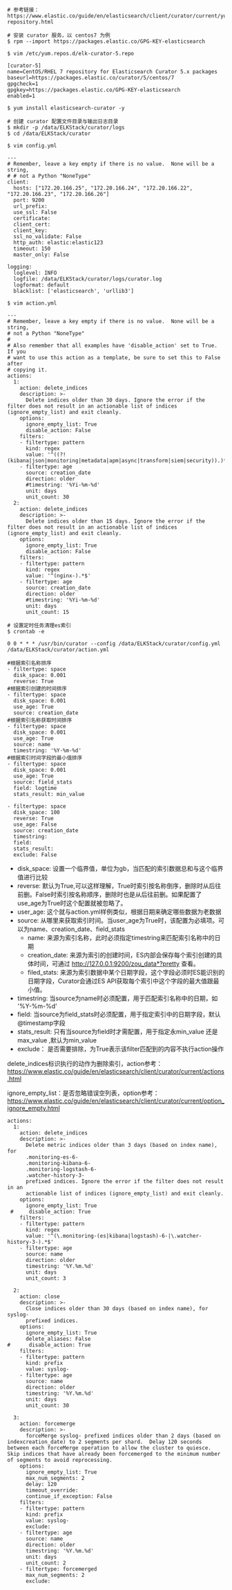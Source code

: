 ```
# 参考链接：https://www.elastic.co/guide/en/elasticsearch/client/curator/current/yum-repository.html

# 安装 curator 服务，以 centos7 为例
$ rpm --import https://packages.elastic.co/GPG-KEY-elasticsearch

$ vim /etc/yum.repos.d/elk-curator-5.repo

[curator-5]
name=CentOS/RHEL 7 repository for Elasticsearch Curator 5.x packages
baseurl=https://packages.elastic.co/curator/5/centos/7
gpgcheck=1
gpgkey=https://packages.elastic.co/GPG-KEY-elasticsearch
enabled=1

$ yum install elasticsearch-curator -y

# 创建 curator 配置文件目录与输出日志目录
$ mkdir -p /data/ELKStack/curator/logs
$ cd /data/ELKStack/curator

$ vim config.yml

---
# Remember, leave a key empty if there is no value.  None will be a string,
# # not a Python "NoneType"
client:
  hosts: ["172.20.166.25", "172.20.166.24", "172.20.166.22", "172.20.166.23", "172.20.166.26"]
  port: 9200
  url_prefix:
  use_ssl: False
  certificate:
  client_cert:
  client_key:
  ssl_no_validate: False
  http_auth: elastic:elastic123
  timeout: 150
  master_only: False

logging:
  loglevel: INFO
  logfile: /data/ELKStack/curator/logs/curator.log
  logformat: default
  blacklist: ['elasticsearch', 'urllib3']

$ vim action.yml

---
# Remember, leave a key empty if there is no value.  None will be a string,
# not a Python "NoneType"
#
# Also remember that all examples have 'disable_action' set to True.  If you
# want to use this action as a template, be sure to set this to False after
# copying it.
actions:
  1:
    action: delete_indices
    description: >-
      Delete indices older than 30 days. Ignore the error if the filter does not result in an actionable list of indices (ignore_empty_list) and exit cleanly.
    options:
      ignore_empty_list: True
      disable_action: False
    filters:
    - filtertype: pattern
      kind: regex
      value: '^((?!(kibana|json|monitoring|metadata|apm|async|transform|siem|security)).)*$'
    - filtertype: age
      source: creation_date
      direction: older
      #timestring: '%Yi-%m-%d'
      unit: days
      unit_count: 30
  2:
    action: delete_indices
    description: >-
      Delete indices older than 15 days. Ignore the error if the filter does not result in an actionable list of indices (ignore_empty_list) and exit cleanly.
    options:
      ignore_empty_list: True
      disable_action: False
    filters:
    - filtertype: pattern
      kind: regex
      value: '^(nginx-).*$'
    - filtertype: age
      source: creation_date
      direction: older
      #timestring: '%Yi-%m-%d'
      unit: days
      unit_count: 15

# 设置定时任务清理es索引
$ crontab -e

0 0 * * * /usr/bin/curator --config /data/ELKStack/curator/config.yml /data/ELKStack/curator/action.yml
```

```
#根据索引名称排序
- filtertype: space
  disk_space: 0.001
  reverse: True
#根据索引创建的时间排序
- filtertype: space
  disk_space: 0.001
  use_age: True
  source: creation_date
#根据索引名称获取时间排序
- filtertype: space
  disk_space: 0.001
  use_age: True
  source: name
  timestring: '%Y-%m-%d'
#根据索引时间字段的最小值排序
- filtertype: space
  disk_space: 0.001
  use_age: True
  source: field_stats
  field: logtime
  stats_result: min_value
```
```
- filtertype: space
  disk_space: 100
  reverse: True
  use_age: False
  source: creation_date
  timestring:
  field:
  stats_result:
  exclude: False
```
- disk_space: 设置一个临界值，单位为gb，当匹配的索引数据总和与这个临界值进行比较
- reverse: 默认为True,可以这样理解，True时索引按名称倒序，删除时从后往前删。False时索引按名称顺序，删除时也是从后往前删。如果配置了use_age为True时这个配置就被忽略了。
- user_age: 这个就与action.yml样例类似，根据日期来确定哪些数据为老数据
- source: 从哪里来获取索引时间。当user_age为True时，该配置为必填项。可以为name、creation_date、field_stats
  - name: 来源为索引名称，此时必须指定timestring来匹配索引名称中的日期
  - creation_date: 来源为索引的创建时间，ES内部会保存每个索引创建的具体时间，可通过 http://127.0.0.1:9200/zou_data*?pretty 查看。
  - filed_stats: 来源为索引数据中某个日期字段，这个字段必须时ES能识别的日期字段，Curator会通过ES API获取每个索引中这个字段的最大值跟最小值。
- timestring: 当source为name时必须配置，用于匹配索引名称中的日期，如 '%Y-%m-%d'
- field: 当source为field_stats时必须配置，用于指定索引中的日期字段，默认@timestamp字段
- stats_result: 只有当source为field时才需配置，用于指定永min_value 还是max_value ,默认为min_value 
- exclude： 是否需要排除，为True表示该filter匹配到的内容不执行action操作



delete_indices标识执行的动作为删除索引，action参考：  
https://www.elastic.co/guide/en/elasticsearch/client/curator/current/actions.html

ignore_empty_list：是否忽略错误空列表，option参考：  
https://www.elastic.co/guide/en/elasticsearch/client/curator/current/option_ignore_empty.html

```
actions:
  1:
    action: delete_indices
    description: >-
      Delete metric indices older than 3 days (based on index name), for
      .monitoring-es-6-
      .monitoring-kibana-6-
      .monitoring-logstash-6-
      .watcher-history-3-
      prefixed indices. Ignore the error if the filter does not result in an
      actionable list of indices (ignore_empty_list) and exit cleanly.
    options:
      ignore_empty_list: True
 #     disable_action: True
    filters:
    - filtertype: pattern
      kind: regex
      value: '^(\.monitoring-(es|kibana|logstash)-6-|\.watcher-history-3-).*$'
    - filtertype: age
      source: name
      direction: older
      timestring: '%Y.%m.%d'
      unit: days
      unit_count: 3

  2:
    action: close
    description: >-
      Close indices older than 30 days (based on index name), for syslog-
      prefixed indices.
    options:
      ignore_empty_list: True
      delete_aliases: False
#      disable_action: True
    filters:
    - filtertype: pattern
      kind: prefix
      value: syslog-
    - filtertype: age
      source: name
      direction: older
      timestring: '%Y.%m.%d'
      unit: days
      unit_count: 30

  3:
    action: forcemerge
    description: >-
      forceMerge syslog- prefixed indices older than 2 days (based on indexcreation_date) to 2 segments per shard.  Delay 120 seconds between each forceMerge operation to allow the cluster to quiesce. Skip indices that have already been forcemerged to the minimum number of segments to avoid reprocessing.
    options:
      ignore_empty_list: True
      max_num_segments: 2
      delay: 120
      timeout_override:
      continue_if_exception: False
    filters:
    - filtertype: pattern
      kind: prefix
      value: syslog-
      exclude:
    - filtertype: age
      source: name
      direction: older
      timestring: '%Y.%m.%d'
      unit: days
      unit_count: 2
    - filtertype: forcemerged
      max_num_segments: 2
      exclude:
```

